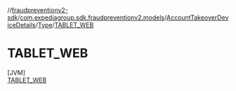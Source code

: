 //[fraudpreventionv2-sdk](../../../../../index.md)/[com.expediagroup.sdk.fraudpreventionv2.models](../../../index.md)/[AccountTakeoverDeviceDetails](../../index.md)/[Type](../index.md)/[TABLET_WEB](index.md)

# TABLET_WEB

[JVM]\
[TABLET_WEB](index.md)
